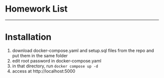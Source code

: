 # Homework List
----
# Installation
1) download docker-compose.yaml and setup.sql files from the repo and put them in the same folder
2) edit root password in docker-compose.yaml
3) in that directory, run `docker compose up -d`
4) access at http://localhost:5000

